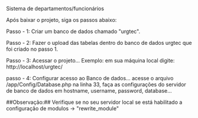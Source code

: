 Sistema de departamentos/funcionários

Após baixar o projeto, siga os passos abaixo:

Passo - 1: Criar um banco de dados chamado "urgtec".

Passo - 2: Fazer o upload das tabelas dentro do banco de dados urgtec que foi criado no passo 1.

Passo - 3: Acessar o projeto... Exemplo: em sua máquina local digite: http://localhost/urgtec/

passo - 4: Configurar acesso ao Banco de dados... acesse o arquivo /app/Config/Database.php
na linha 33, faça as configurações do servidor de banco de dados em hostname, username, password, database...

##Observação:## Verifique se no seu servidor local se está habilitado a configuração de modulos -> "rewrite_module"
